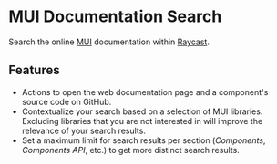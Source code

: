 # MUI Documentation Search

Search the online [MUI](https://mui.com/) documentation within [Raycast](https://www.raycast.com/).

## Features

- Actions to open the web documentation page and a component's source code on GitHub.
- Contextualize your search based on a selection of MUI libraries. Excluding libraries that you are not interested in will improve the relevance of your search results.
- Set a maximum limit for search results per section (_Components_, _Components API_, etc.) to get more distinct search results.
